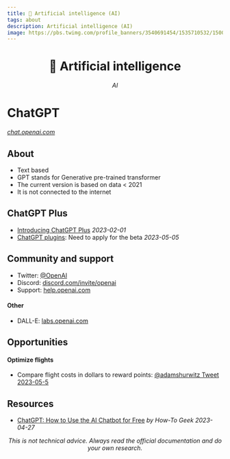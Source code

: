 ```yaml
---
title: 🤖 Artificial intelligence (AI)
tags: about
description: Artificial intelligence (AI)
image: https://pbs.twimg.com/profile_banners/3540691454/1535710532/1500x500
---
```


<h1 style="text-align: center;">🤖 Artificial intelligence</h1>

<p style="text-align: center; font-style: italic;">AI</p>

# ChatGPT

*[chat.openai.com](https://chat.openai.com)*

## About

- Text based
- GPT stands for Generative pre-trained transformer
- The current version is based on data < 2021
- It is not connected to the internet

## ChatGPT Plus

- [Introducing ChatGPT Plus](https://openai.com/blog/chatgpt-plus) *2023-02-01*
- [ChatGPT plugins](https://openai.com/blog/chatgpt-plugins): Need to apply for the beta *2023-05-05*

## Community and support

- Twitter: [@OpenAI](https://twitter.com/OpenAI)
- Discord: [discord.com/invite/openai](https://discord.com/invite/openai)
- Support: [help.openai.com](https://help.openai.com/en)

#### Other

- DALL-E: [labs.openai.com](https://labs.openai.com/)

## Opportunities

#### Optimize flights

- Compare flight costs in dollars to reward points: [@adamshurwitz Tweet 2023-05-5](https://twitter.com/adamshurwitz/status/1654559882635354119)

## Resources

- [ChatGPT: How to Use the AI Chatbot for Free](https://www.howtogeek.com/871065/chatgpt-how-to-use-the-ai-chatbot-for-free/) *by How-To Geek 2023-04-27*

<p style="text-align: center; font-style: italic">This is not technical advice. Always read the official documentation and do your own research.</p>